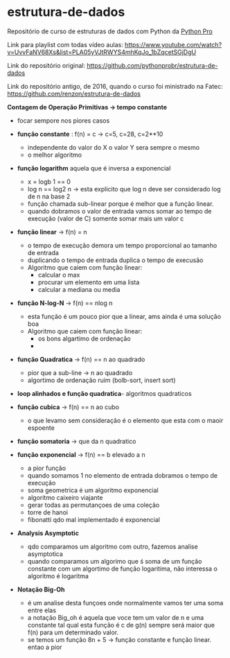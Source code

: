 # estrutura-de-dados
Repositório de curso de estruturas de dados com Python da [Python Pro](www.python.pro.br)

Link para playlist com todas vídeo aulas:
  https://www.youtube.com/watch?v=UvvFaNV68Xs&list=PLA05yVJtRWYS4mhKqJo_1bZqcetSGjDgU

Link do repositório original: 
 https://github.com/pythonprobr/estrutura-de-dados

Link do repositório antigo, de 2016, quando o curso foi ministrado na Fatec:
  https://github.com/renzon/estrutura-de-dados


**Contagem de Operação Primitivas -> tempo constante**

- focar sempore nos piores casos

- **função constante** : f(n) = c  -> c=5, c=28, c=2**10
  - independente do valor do X o valor Y sera sempre o mesmo
  - o melhor algoritmo
    
- **função logarithm** aquela que é inversa a exponencial
  - x = logb 1 == 0
  - log n == log2 n  -> esta explicito que log n deve ser considerado log de n na base 2
  - função chamada sub-linear porque é melhor que a função linear.
  - quando dobramos o valor de entrada vamos somar ao tempo de execução (valor de C) 
    somente somar mais um valor c
    
- **função linear**  -> f(n) = n 
  - o tempo de execução demora um tempo proporcional ao tamanho de entrada
  - duplicando o tempo de entrada duplica o tempo de execusão
  - Algoritmo que caiem com função linear:
    - calcular o max  
    - procurar um elemento em uma lista
    - calcular a mediana ou media
    
- **função N-log-N**  -> f(n) == nlog n
   - esta função é um pouco pior que a linear, ams ainda é uma solução boa
   - Algoritmo que caiem com função linear:
     - os bons algartimo de ordenação
     - 
    
- **função Quadratica**  -> f(n) == n ao quadrado
  - pior que a sub-line -> n ao quadrado
  - algortimo de ordenação ruim (bolb-sort, insert sort)
    
- **loop alinhados e função quadratica**- algoritmos quadraticos
    
- **função cubica** -> f(n) == n ao cubo
  - o que levamo sem consideração é o elemento que esta com o maoir espoente
    
- **função somatoria** -> que da n quadratico

- **função exponencial** -> f(n) == b elevado a n
  - a pior função
  - quando somamos 1 no elemento de entrada dobramos o tempo de execução
  - soma geometrica é um algoritmo exponencial
  - algoritmo caixeiro viajante
  - gerar todas as permutançoes de uma coleção
  - torre de hanoi
  - fibonatti qdo mal implementado é exponencial

- **Analysis Asymptotic**
  - qdo comparamos um algoritmo com outro, fazemos analise asymptotica
  - quando comparamos um algorimo  que ś soma de um função constante com um algortimo de 
    função logaritima, não interessa o algoritmo é logaritma

- **Notação Big-Oh**
  - é um analise desta funçoes onde normalmente vamos ter uma soma entre elas
  - a notação Big_oh é aquela que voce tem um valor de n e uma constante tal qual esta função
    é c de g(n) sempre será maior que f(n) para um determinado valor.
  - se temos um função 8n + 5 -> função constante e função linear. entao a pior 
